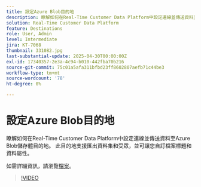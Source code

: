 ```yaml
---
title: 設定Azure Blob目的地
description: 瞭解如何在Real-Time Customer Data Platform中設定連線並傳送資料至Azure Blob儲存體目的地。
solution: Real-Time Customer Data Platform
feature: Destinations
role: User, Admin
level: Intermediate
jira: KT-7068
thumbnail: 331082.jpg
last-substantial-update: 2025-04-30T00:00:00Z
exl-id: 17340357-2e3a-4c94-b010-442fba70b216
source-git-commit: 75c01a5afa311bfbd23ff8602807aefb71c44be3
workflow-type: tm+mt
source-wordcount: '78'
ht-degree: 0%

---
```


# 設定Azure Blob目的地

瞭解如何在Real-Time Customer Data Platform中設定連線並傳送資料至Azure Blob儲存體目的地。 此目的地支援匯出資料集和受眾，並可讓您自訂檔案標題和資料屬性。

如需詳細資訊，請瀏覽[檔案](https://experienceleague.adobe.com/en/docs/experience-platform/destinations/catalog/cloud-storage/azure-blob)。

>[!VIDEO](https://video.tv.adobe.com/v/331082/?learn=on&enablevpops)

